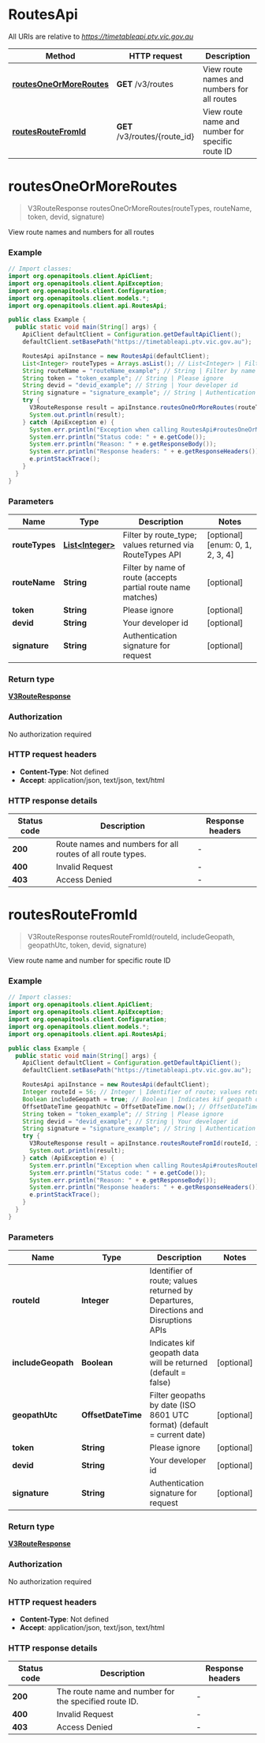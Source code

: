 # RoutesApi

All URIs are relative to *https://timetableapi.ptv.vic.gov.au*

| Method | HTTP request | Description |
|------------- | ------------- | -------------|
| [**routesOneOrMoreRoutes**](RoutesApi.md#routesOneOrMoreRoutes) | **GET** /v3/routes | View route names and numbers for all routes |
| [**routesRouteFromId**](RoutesApi.md#routesRouteFromId) | **GET** /v3/routes/{route_id} | View route name and number for specific route ID |


<a id="routesOneOrMoreRoutes"></a>
# **routesOneOrMoreRoutes**
> V3RouteResponse routesOneOrMoreRoutes(routeTypes, routeName, token, devid, signature)

View route names and numbers for all routes

### Example
```java
// Import classes:
import org.openapitools.client.ApiClient;
import org.openapitools.client.ApiException;
import org.openapitools.client.Configuration;
import org.openapitools.client.models.*;
import org.openapitools.client.api.RoutesApi;

public class Example {
  public static void main(String[] args) {
    ApiClient defaultClient = Configuration.getDefaultApiClient();
    defaultClient.setBasePath("https://timetableapi.ptv.vic.gov.au");

    RoutesApi apiInstance = new RoutesApi(defaultClient);
    List<Integer> routeTypes = Arrays.asList(); // List<Integer> | Filter by route_type; values returned via RouteTypes API
    String routeName = "routeName_example"; // String | Filter by name  of route (accepts partial route name matches)
    String token = "token_example"; // String | Please ignore
    String devid = "devid_example"; // String | Your developer id
    String signature = "signature_example"; // String | Authentication signature for request
    try {
      V3RouteResponse result = apiInstance.routesOneOrMoreRoutes(routeTypes, routeName, token, devid, signature);
      System.out.println(result);
    } catch (ApiException e) {
      System.err.println("Exception when calling RoutesApi#routesOneOrMoreRoutes");
      System.err.println("Status code: " + e.getCode());
      System.err.println("Reason: " + e.getResponseBody());
      System.err.println("Response headers: " + e.getResponseHeaders());
      e.printStackTrace();
    }
  }
}
```

### Parameters

| Name | Type | Description  | Notes |
|------------- | ------------- | ------------- | -------------|
| **routeTypes** | [**List&lt;Integer&gt;**](Integer.md)| Filter by route_type; values returned via RouteTypes API | [optional] [enum: 0, 1, 2, 3, 4] |
| **routeName** | **String**| Filter by name  of route (accepts partial route name matches) | [optional] |
| **token** | **String**| Please ignore | [optional] |
| **devid** | **String**| Your developer id | [optional] |
| **signature** | **String**| Authentication signature for request | [optional] |

### Return type

[**V3RouteResponse**](V3RouteResponse.md)

### Authorization

No authorization required

### HTTP request headers

 - **Content-Type**: Not defined
 - **Accept**: application/json, text/json, text/html

### HTTP response details
| Status code | Description | Response headers |
|-------------|-------------|------------------|
| **200** | Route names and numbers for all routes of all route types. |  -  |
| **400** | Invalid Request |  -  |
| **403** | Access Denied |  -  |

<a id="routesRouteFromId"></a>
# **routesRouteFromId**
> V3RouteResponse routesRouteFromId(routeId, includeGeopath, geopathUtc, token, devid, signature)

View route name and number for specific route ID

### Example
```java
// Import classes:
import org.openapitools.client.ApiClient;
import org.openapitools.client.ApiException;
import org.openapitools.client.Configuration;
import org.openapitools.client.models.*;
import org.openapitools.client.api.RoutesApi;

public class Example {
  public static void main(String[] args) {
    ApiClient defaultClient = Configuration.getDefaultApiClient();
    defaultClient.setBasePath("https://timetableapi.ptv.vic.gov.au");

    RoutesApi apiInstance = new RoutesApi(defaultClient);
    Integer routeId = 56; // Integer | Identifier of route; values returned by Departures, Directions and Disruptions APIs
    Boolean includeGeopath = true; // Boolean | Indicates kif geopath data will be returned (default = false)
    OffsetDateTime geopathUtc = OffsetDateTime.now(); // OffsetDateTime | Filter geopaths by date (ISO 8601 UTC format) (default = current date)
    String token = "token_example"; // String | Please ignore
    String devid = "devid_example"; // String | Your developer id
    String signature = "signature_example"; // String | Authentication signature for request
    try {
      V3RouteResponse result = apiInstance.routesRouteFromId(routeId, includeGeopath, geopathUtc, token, devid, signature);
      System.out.println(result);
    } catch (ApiException e) {
      System.err.println("Exception when calling RoutesApi#routesRouteFromId");
      System.err.println("Status code: " + e.getCode());
      System.err.println("Reason: " + e.getResponseBody());
      System.err.println("Response headers: " + e.getResponseHeaders());
      e.printStackTrace();
    }
  }
}
```

### Parameters

| Name | Type | Description  | Notes |
|------------- | ------------- | ------------- | -------------|
| **routeId** | **Integer**| Identifier of route; values returned by Departures, Directions and Disruptions APIs | |
| **includeGeopath** | **Boolean**| Indicates kif geopath data will be returned (default &#x3D; false) | [optional] |
| **geopathUtc** | **OffsetDateTime**| Filter geopaths by date (ISO 8601 UTC format) (default &#x3D; current date) | [optional] |
| **token** | **String**| Please ignore | [optional] |
| **devid** | **String**| Your developer id | [optional] |
| **signature** | **String**| Authentication signature for request | [optional] |

### Return type

[**V3RouteResponse**](V3RouteResponse.md)

### Authorization

No authorization required

### HTTP request headers

 - **Content-Type**: Not defined
 - **Accept**: application/json, text/json, text/html

### HTTP response details
| Status code | Description | Response headers |
|-------------|-------------|------------------|
| **200** | The route name and number for the specified route ID. |  -  |
| **400** | Invalid Request |  -  |
| **403** | Access Denied |  -  |

